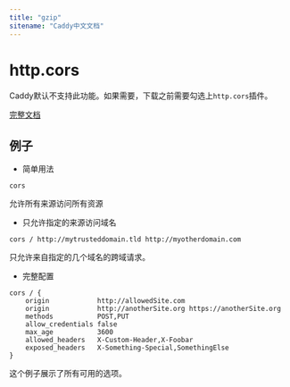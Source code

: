 ```yaml
---
title: "gzip"
sitename: "Caddy中文文档"
---
```


# http.cors

Caddy默认不支持此功能。如果需要，下载之前需要勾选上`http.cors`插件。

[完整文档](https://github.com/captncraig/cors/blob/master/README.md)


## 例子

* 简单用法

```caddy
cors
```
允许所有来源访问所有资源

* 只允许指定的来源访问域名

```caddy
cors / http://mytrusteddomain.tld http://myotherdomain.com
```

只允许来自指定的几个域名的跨域请求。

* 完整配置

```caddy
cors / {
    origin            http://allowedSite.com
    origin            http://anotherSite.org https://anotherSite.org
    methods           POST,PUT
    allow_credentials false
    max_age           3600
    allowed_headers   X-Custom-Header,X-Foobar
    exposed_headers   X-Something-Special,SomethingElse
}
```
这个例子展示了所有可用的选项。